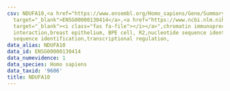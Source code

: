 ```yaml
---
csv: NDUFA10,<a href="https://www.ensembl.org/Homo_sapiens/Gene/Summary?db=core;g=ENSG00000130414"
  target="_blank">ENSG00000130414</a>,<a href="https://www.ncbi.nlm.nih.gov/pubmed/22863008"
  target="_blank"><i class="fas fa-file"></i></a>",chromatin immunoprecipitation assay,direct
  interaction,breast epithelium, BPE cell, R2,nucleotide sequence identification,nucleotide
  sequence identification,transcriptional regulation,
data_alias: NDUFA10
data_id: ENSG00000130414
data_numevidence: 1
data_species: Homo sapiens
data_taxid: '9606'
title: NDUFA10
---
```

